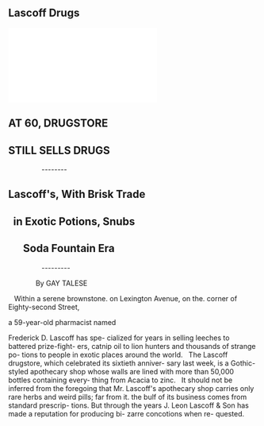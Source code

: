 Lascoff Drugs
--- 
![Image of NY Times Article](../images/110085146.pdf)

**AT 60, DRUGSTORE**
---
**STILL SELLS DRUGS**
--- 
&nbsp;&nbsp;&nbsp;&nbsp;&nbsp;&nbsp;&nbsp;&nbsp;&nbsp;&nbsp;&nbsp;&nbsp;&nbsp;&nbsp;&nbsp;&nbsp; --------

Lascoff's, With Brisk Trade
---
&nbsp;&nbsp;in Exotic Potions, Snubs
---
&nbsp;&nbsp;&nbsp;&nbsp;&nbsp; Soda Fountain Era
---
&nbsp;&nbsp;&nbsp;&nbsp;&nbsp;&nbsp;&nbsp;&nbsp;&nbsp;&nbsp;&nbsp;&nbsp;&nbsp;&nbsp;&nbsp;&nbsp; ---------

&nbsp;&nbsp;&nbsp;&nbsp;&nbsp;&nbsp;&nbsp;&nbsp;&nbsp;&nbsp;&nbsp;&nbsp;&nbsp; By GAY TALESE


&nbsp;&nbsp; Within a serene brownstone. 
on Lexington Avenue, on the. 
corner of Eighty-second Street,  

a 59-year-old pharmacist named

Frederick D. Lascoff has spe-
cialized for years in selling
leeches to battered prize-fight-
ers, catnip oil to lion hunters
and thousands of strange po-
tions to people in exotic places
around the world.
&nbsp;&nbsp;The Lascoff drugstore, which
celebrated its sixtieth anniver-
sary last week, is a Gothic-
styled apothecary shop whose
walls are lined with more than
50,000 bottles containing every-
thing from Acacia to zinc.
&nbsp;&nbsp;It should not be inferred from
the foregoing that Mr. Lascoff's
apothecary shop carries only
rare herbs and weird pills; far
from it. the bulf of its business comes from standard prescrip-
tions. But through the years J.
Leon Lascoff & Son has made a
reputation for producing bi-
zarre concotions when re-
quested.
